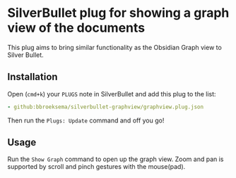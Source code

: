 
# SilverBullet plug for showing a graph view of the documents

This plug aims to bring similar functionality as the Obsidian Graph view to Silver Bullet.

## Installation

Open (`cmd+k`) your `PLUGS` note in SilverBullet and add this plug to the list:

```yaml
- github:bbroeksema/silverbullet-graphview/graphview.plug.json
```

Then run the `Plugs: Update` command and off you go!

## Usage

Run the `Show Graph` command to open up the graph view. Zoom and pan is supported by scroll and pinch gestures with the mouse(pad).


